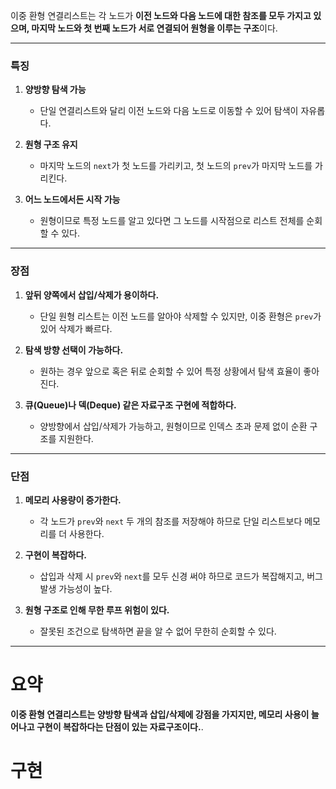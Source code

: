 이중 환형 연결리스트는 각 노드가 **이전 노드와 다음 노드에 대한 참조를 모두 가지고 있으며, 마지막 노드와 첫 번째 노드가 서로 연결되어 원형을 이루는 구조**이다.

---

### 특징

1. **양방향 탐색 가능**

   * 단일 연결리스트와 달리 이전 노드와 다음 노드로 이동할 수 있어 탐색이 자유롭다.

2. **원형 구조 유지**

   * 마지막 노드의 `next`가 첫 노드를 가리키고, 첫 노드의 `prev`가 마지막 노드를 가리킨다.

3. **어느 노드에서든 시작 가능**

   * 원형이므로 특정 노드를 알고 있다면 그 노드를 시작점으로 리스트 전체를 순회할 수 있다.

---

### 장점

1. **앞뒤 양쪽에서 삽입/삭제가 용이하다.**

   * 단일 원형 리스트는 이전 노드를 알아야 삭제할 수 있지만, 이중 환형은 `prev`가 있어 삭제가 빠르다.

2. **탐색 방향 선택이 가능하다.**

   * 원하는 경우 앞으로 혹은 뒤로 순회할 수 있어 특정 상황에서 탐색 효율이 좋아진다.

3. **큐(Queue)나 덱(Deque) 같은 자료구조 구현에 적합하다.**

   * 양방향에서 삽입/삭제가 가능하고, 원형이므로 인덱스 초과 문제 없이 순환 구조를 지원한다.

---

### 단점

1. **메모리 사용량이 증가한다.**

   * 각 노드가 `prev`와 `next` 두 개의 참조를 저장해야 하므로 단일 리스트보다 메모리를 더 사용한다.

2. **구현이 복잡하다.**

   * 삽입과 삭제 시 `prev`와 `next`를 모두 신경 써야 하므로 코드가 복잡해지고, 버그 발생 가능성이 높다.

3. **원형 구조로 인해 무한 루프 위험이 있다.**

   * 잘못된 조건으로 탐색하면 끝을 알 수 없어 무한히 순회할 수 있다.

---

# 요약
**이중 환형 연결리스트는 양방향 탐색과 삽입/삭제에 강점을 가지지만, 메모리 사용이 늘어나고 구현이 복잡하다는 단점이 있는 자료구조이다.**.

# 구현
```C#

```